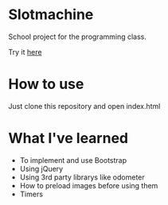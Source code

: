 # Slotmachine
School project for the programming class.

Try it [here](https://ignaskavaliauskas.github.io/Slotmachine/slotmachine.html)

# How to use
Just clone this repository and open index.html

# What I've learned
* To implement and use Bootstrap
* Using jQuery
* Using 3rd party librarys like odometer
* How to preload images before using them
* Timers
